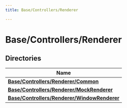 ```yaml
---
title: Base/Controllers/Renderer

---
```


# Base/Controllers/Renderer



## Directories

| Name           |
| -------------- |
| **[Base/Controllers/Renderer/Common](Files/dir_5bba8319a318abaf0ee81281984437ca.md#dir-base/controllers/renderer/common)**  |
| **[Base/Controllers/Renderer/MockRenderer](Files/dir_127f14ceeca55b1549f6998798c00075.md#dir-base/controllers/renderer/mockrenderer)**  |
| **[Base/Controllers/Renderer/WindowRenderer](Files/dir_f05d757c7f0d97265c933b6eac78353c.md#dir-base/controllers/renderer/windowrenderer)**  |

